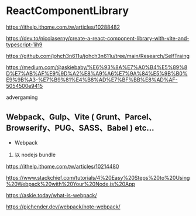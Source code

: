 # ReactComponentLibrary

https://ithelp.ithome.com.tw/articles/10288482

https://dev.to/nicolaserny/create-a-react-component-library-with-vite-and-typescript-1ih9

https://github.com/johch3n611u/johch3n611u/tree/main/Research/SelfTraing

https://medium.com/@askiebaby/%E6%93%8A%E7%A0%B4%E5%89%8D%E7%AB%AF%E9%9D%A2%E8%A9%A6%E7%9A%84%E5%9B%B0%E9%9B%A3-%E7%B9%81%E4%B8%AD%E7%BF%BB%E8%AD%AF-5054500e9415

advergaming

## Webpack、Gulp、Vite ( Grunt、Parcel、Browserify、PUG、SASS、Babel ) etc...

* Webpack

1. 以 nodejs bundle

https://ithelp.ithome.com.tw/articles/10214480

https://www.stackchief.com/tutorials/4%20Easy%20Steps%20to%20Using%20Webpack%20with%20Your%20Node.js%20App

https://askie.today/what-is-webpack/

https://pjchender.dev/webpack/note-webpack/
